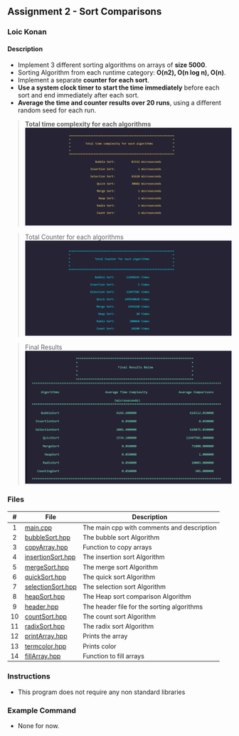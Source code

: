 ## Assignment 2 - Sort Comparisons

### Loic Konan

#### Description

- Implement 3 different sorting algorithms on arrays of **size 5000**. 
- Sorting Algorithm from each runtime category: **O(n2), O(n log n), O(n)**.
- Implement a separate **counter for each sort**.
- **Use a system clock timer to start the time immediately** before each sort and end immediately after each sort.
- **Average the time and counter results over 20 runs**, using a different random seed for each run.

> **Total time complexity for each algorithms**
> <img src = "complexity.png">

> Total Counter for each algorithms
> <img src = "counter.png">

> Final Results 
> <img src = "result.png">

### Files

|   #   | File                                   | Description                                |
| :---: | -------------------------------------- | ------------------------------------------ |
|   1   | [main.cpp](main.cpp)                   | The main cpp with comments and description |
|   2   | [bubbleSort.hpp](bubbleSort.hpp)       | The bubble sort Algorithm                  |
|   3   | [copyArray.hpp](copyArray.hpp])        | Function to copy arrays                    |
|   4   | [insertionSort.hpp](insertionSort.hpp) | The insertion sort Algorithm               |
|   5   | [mergeSort.hpp](mergeSort.hpp)         | The merge sort Algorithm                   |
|   6   | [quickSort.hpp](quickSort.hpp)         | The quick sort Algorithm                   |
|   7   | [selectionSort.hpp](selectionSort.hpp) | The selection sort Algorithm               |
|   8   | [heapSort.hpp](heapSort.hpp)           | The Heap sort comparison Algorithm         |
|   9   | [header.hpp](header.hpp)               | The header file for the sorting algorithms |
|  10   | [countSort.hpp](countSort.hpp)         | The count sort Algorithm                   |
|  11   | [radixSort.hpp](radixSort.hpp)         | The radix sort Algorithm                   |
|  12   | [printArray.hpp](printArray.hpp)       | Prints the array                           |
|  13   | [termcolor.hpp](termcolor.hpp)         | Prints color                               |
|  14   | [fillArray.hpp](fillArray.hpp)         | Function to fill arrays                    |



### Instructions

- This program does not require any non standard libraries

### Example Command

- None for now.
